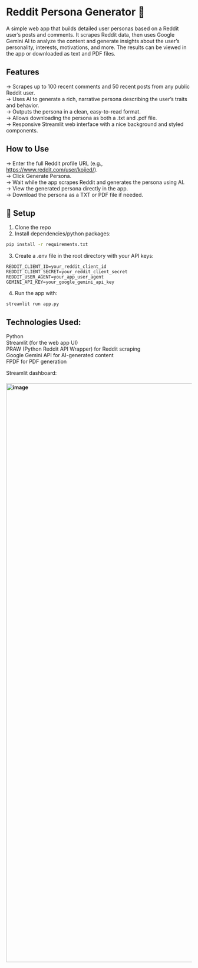 # Reddit Persona Generator 🧠

A simple web app that builds detailed user personas based on a Reddit user’s posts and comments. It scrapes Reddit data, then uses Google Gemini AI to analyze the content and generate insights about the user’s personality, interests, motivations, and more. The results can be viewed in the app or downloaded as text and PDF files.

## Features
-> Scrapes up to 100 recent comments and 50 recent posts from any public Reddit user.   
-> Uses AI to generate a rich, narrative persona describing the user’s traits and behavior.   
-> Outputs the persona in a clean, easy-to-read format.   
-> Allows downloading the persona as both a .txt and .pdf file.   
-> Responsive Streamlit web interface with a nice background and styled components.   

## How to Use

-> Enter the full Reddit profile URL (e.g., https://www.reddit.com/user/kojied/).   
-> Click Generate Persona.  
-> Wait while the app scrapes Reddit and generates the persona using AI.   
-> View the generated persona directly in the app.   
-> Download the persona as a TXT or PDF file if needed.  

## 🔧 Setup

1. Clone the repo
2. Install dependencies/python packages:
```bash
pip install -r requirements.txt
```
3. Create a .env file in the root directory with your API keys:
```
REDDIT_CLIENT_ID=your_reddit_client_id
REDDIT_CLIENT_SECRET=your_reddit_client_secret
REDDIT_USER_AGENT=your_app_user_agent
GEMINI_API_KEY=your_google_gemini_api_key
```
4. Run the app with:
```
streamlit run app.py
```


## Technologies Used:

Python   
Streamlit (for the web app UI)    
PRAW (Python Reddit API Wrapper) for Reddit scraping    
Google Gemini API for AI-generated content    
FPDF for PDF generation     


Streamlit dashboard:
#### <img width="2876" height="1566" alt="image" src="https://github.com/user-attachments/assets/043fd3d4-d6d6-444f-835f-7c4be13fbeeb" />



